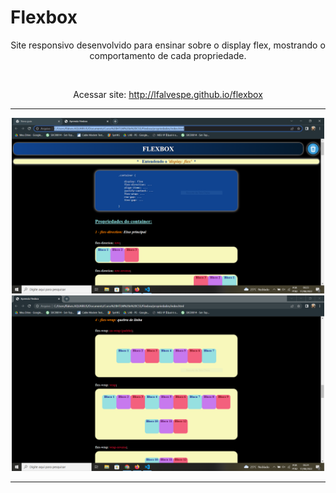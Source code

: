 # Flexbox
<div align="center">
<p>Site responsivo desenvolvido para ensinar sobre o display flex, mostrando o comportamento de cada propriedade.</p>

<br>


<p>Acessar site: <a href="http://lfalvespe.github.io/flexbox">http://lfalvespe.github.io/flexbox</a></p>
</div>

<hr>

<div align="center">
<img src="imagens/flexbox.PNG" width="500"><img src="imagens/flexbox2.PNG" width="500">
<div>

<hr>
